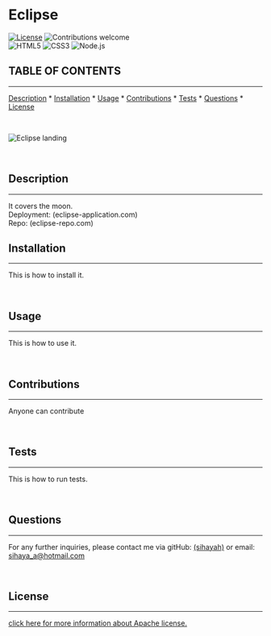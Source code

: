# Eclipse
  [![License](https://img.shields.io/badge/License-Apache_2.0-blue.svg)](https://opensource.org/licenses/Apache-2.0)
  ![Contributions welcome](https://img.shields.io/badge/contributions-welcome-orange.svg)
  <br>
  ![HTML5](https://img.shields.io/badge/HTML5-E34F26?style=for-the-badge&logo=html5&logoColor=white)  ![CSS3](https://img.shields.io/badge/CSS3-1572B6?style=for-the-badge&logo=css3&logoColor=white)  ![Node.js](https://img.shields.io/badge/Node.js-339933?style=for-the-badge&logo=nodedotjs&logoColor=white) 
  <br>

  ## TABLE OF CONTENTS

  ---


  [Description](#description) *
  [Installation](#installation) *
  [Usage](#usage) *
  [Contributions](#contributions) *
  [Tests](#tests) *
  [Questions](#questions) *
  [License](#license)

  <br>

  ![Eclipse landing](https://upload.wikimedia.org/wikipedia/commons/thumb/8/85/May_2021_Lunar_Eclipse_Totality%2C_Mountain_View%2C_USA.jpg/440px-May_2021_Lunar_Eclipse_Totality%2C_Mountain_View%2C_USA.jpg)
  
  <br>

  ## Description

  ---

  It covers the moon.
  <br>
  Deployment: (eclipse-application.com)
  <br>
  Repo: (eclipse-repo.com)

  

  ## Installation

  ---
  
  This is how to install it.

  <br>

## Usage

  ---

  This is how to use it.

  <br>

  ## Contributions

  ---

  Anyone can contribute

  <br>

  ## Tests

  ---

  This is how to run tests.

  <br>

  ## Questions

  ---

  For any further inquiries, please contact me via gitHub: [(sihayah)](https://github.com/undefined) or email: sihaya_a@hotmail.com

  <br>

  

  ## License

  ---
  
  [click here for more information about Apache license.](http://www.apache.org/licenses/LICENSE-2.0)
  

  <br>
  <br>
